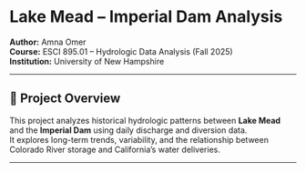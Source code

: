 # Lake Mead – Imperial Dam Analysis
**Author:** Amna Omer  
**Course:** ESCI 895.01 – Hydrologic Data Analysis (Fall 2025)  
**Institution:** University of New Hampshire  

---

## 📘 Project Overview
This project analyzes historical hydrologic patterns between **Lake Mead** and the **Imperial Dam** using daily discharge and diversion data.  
It explores long-term trends, variability, and the relationship between Colorado River storage and California’s water deliveries.

---

